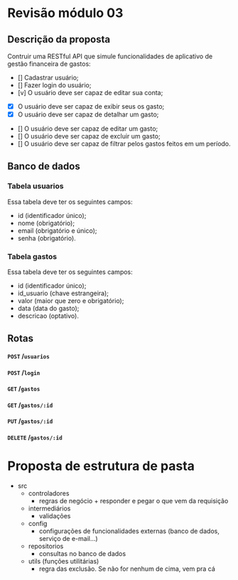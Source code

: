 # Revisão módulo 03

## Descrição da proposta
Contruir uma RESTful API que simule funcionalidades de aplicativo de gestão financeira de gastos:

- [] Cadastrar usuário;
- [] Fazer login do usuário;
- [v] O usuário deve ser capaz de editar sua conta;
- [x] O usuário deve ser capaz de exibir seus os gasto;
- [x] O usuário deve ser capaz de detalhar um gasto;
- [] O usuário deve ser capaz de editar um gasto;
- [] O usuário deve ser capaz de excluir um gasto;
- [] O usuário deve ser capaz de filtrar pelos gastos feitos em um período.
  
## Banco de dados

### Tabela usuarios
Essa tabela deve ter os seguintes campos:
- id (identificador único);
- nome (obrigatório);
- email (obrigatório e único);
- senha (obrigatório).

### Tabela gastos
Essa tabela deve ter os seguintes campos:
- id (identificador único);
- id_usuario (chave estrangeira);
- valor (maior que zero e obrigatório);
- data (data do gasto);
- descricao (optativo).

## Rotas

#### `POST` /`usuarios`
#### `POST` /`login`
#### `GET` /`gastos`
#### `GET` /`gastos/:id`
#### `PUT` /`gastos/:id`
#### `DELETE` /`gastos/:id`


# Proposta de estrutura de pasta

- src
  - controladores
    * regras de negócio + responder e pegar o que vem da requisição
  - intermediários
    * validações
  - config
    * configurações de funcionalidades externas (banco de dados, serviço de e-mail...)
  - repositorios
    * consultas no banco de dados
  - utils (funções utilitárias)
    * regra das exclusão. Se não for nenhum de cima, vem pra cá


